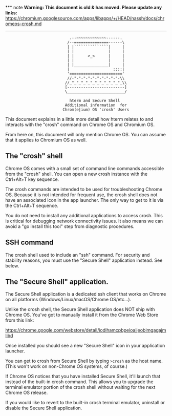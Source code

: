 *** note
**Warning: This document is old & has moved.  Please update any links:**<br>
https://chromium.googlesource.com/apps/libapps/+/HEAD/nassh/docs/chromeos-crosh.md
***

```
                            .--~~~~~~~~~~~~~------.
                           /--===============------\
                           | |```````````````|     |
                           | |               |     |
                           | |      >_<      |     |
                           | |               |     |
                           | |_______________|     |
                           |                   ::::|
                           '======================='
                           //-"-"-"-"-"-"-"-"-"-"-\\
                          //_"_"_"_"_"_"_"_"_"_"_"_\\
                          [-------------------------]
                          \_________________________/

                            hterm and Secure Shell
                          Additional information  for
                         Chrom(e|ium) OS 'crosh' Users
```

This document explains in a little more detail how hterm relates to and
interacts with the "crosh" command on Chrome OS and Chromium OS.

From here on, this document will only mention Chrome OS.  You can assume
that it applies to Chromium OS as well.


## The "crosh" shell

   Chrome OS comes with a small set of command line commands accessible from
   the "crosh" shell.  You can open a new crosh instance with the Ctrl+Alt+T
   key sequence.

   The crosh commands are intended to be used for troubleshooting Chrome OS.
   Because it is not intended for frequent use, the crosh shell does not have
   an associated icon in the app launcher.  The only way to get to it is via
   the Ctrl+Alt+T sequence.

   You do not need to install any additional applications to access crosh.
   This is critical for debugging network connectivity issues.  It also means
   we can avoid a "go install this tool" step from diagnostic procedures.


## SSH command

   The crosh shell used to include an "ssh" command.  For security and
   stability reasons, you must use the "Secure Shell" application instead.
   See below.


## The "Secure Shell" application.

   The Secure Shell application is a dedicated ssh client that works on Chrome
   on all platforms (Windows/Linux/macOS/Chrome OS/etc...).

   Unlike the crosh shell, the Secure Shell application does NOT ship with
   Chrome OS.  You've got to manually install it from the Chrome Web Store
   from this link:

   https://chrome.google.com/webstore/detail/iodihamcpbpeioajjeobimgagajmlibd

   Once installed you should see a new "Secure Shell" icon in your application
   launcher.

   You can get to crosh from Secure Shell by typing `>crosh` as the host name.
   (This won't work on non-Chrome OS systems, of course.)

   If Chrome OS notices that you have installed Secure Shell, it'll launch that
   instead of the built-in crosh command.  This allows you to upgrade the
   terminal emulator portion of the crosh shell without waiting for the next
   Chrome OS release.

   If you would like to revert to the built-in crosh terminal emulator,
   uninstall or disable the Secure Shell application.
